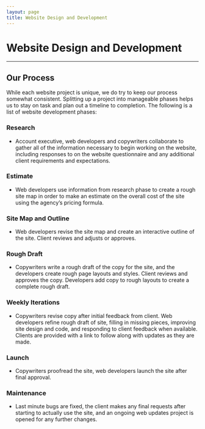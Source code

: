 ```yaml
---
layout: page
title: Website Design and Development
---
```


# Website Design and Development

---

## Our Process

While each website project is unique, we do try to keep our process somewhat consistent. Splitting up a project into manageable phases helps us to stay on task and plan out a timeline to completion. The following is a list of website development phases:

### Research
- Account executive, web developers and copywriters collaborate to gather all of the information necessary to begin working on the website, including responses to on the website questionnaire and any additional client requirements and expectations.  

### Estimate
- Web developers use information from research phase to create a rough site map in order to make an estimate on the overall cost of the site using the agency’s pricing formula.

### Site Map and Outline
- Web developers revise the site map and create an interactive outline of the site. Client reviews and adjusts or approves.

### Rough Draft
- Copywriters write a rough draft of the copy for the site, and the developers create rough page layouts and styles. Client reviews and approves the copy. Developers add copy to rough layouts to create a complete rough draft.

### Weekly Iterations
- Copywriters revise copy after initial feedback from client. Web developers refine rough draft of site, filling in missing pieces, improving site design and code, and responding to client feedback when available. Clients are provided with a link to follow along with updates as they are made.

### Launch
- Copywriters proofread the site, web developers launch the site after final approval.

### Maintenance
- Last minute bugs are fixed, the client makes any final requests after starting to actually use the site, and an ongoing web updates project is opened for any further changes.

